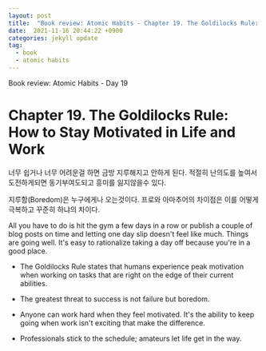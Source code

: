 ```yaml
---
layout: post
title:  "Book review: Atomic Habits - Chapter 19. The Goldilocks Rule: How to Stay Motivated in Life and Work"
date:  2021-11-16 20:44:22 +0900 
categories: jekyll update
tag:
  - book
  - atomic habits
---
```


Book review: Atomic Habits - Day 19

# Chapter 19. The Goldilocks Rule: How to Stay Motivated in Life and Work

너무 쉽거나 너무 어려운걸 하면 금방 지루해지고 안하게 된다. 적절히 난의도를 높여서 도전하게되면 동기부여도되고 흥미를 잃지않을수 있다.

지루함(Boredom)은 누구에게나 오는것이다. 프로와 아마추어의 차이점은 이를 어떻게 극복하고 꾸준히 하냐의 차이다.

All you have to do is hit the gym a few days in a row or publish a couple of blog posts on time and letting one day slip doesn't feel like much.
Things are going well. It's easy to rationalize taking a day off because you're in a good place.

* The Goldilocks Rule states that humans experience peak motivation when working on tasks that are right on the edge of their current abilities.

* The greatest threat to success is not failure but boredom.

* Anyone can work hard when they feel motivated. It's the ability to keep going when work isn't exciting that make the difference.

* Professionals stick to the schedule; amateurs let life get in the way.
